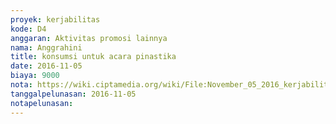 ```yaml
---
proyek: kerjabilitas
kode: D4
anggaran: Aktivitas promosi lainnya
nama: Anggrahini
title: konsumsi untuk acara pinastika
date: 2016-11-05
biaya: 9000
nota: https://wiki.ciptamedia.org/wiki/File:November_05_2016_kerjabilitas_D4_konsumsi_pinastika_inok.jpg
tanggalpelunasan: 2016-11-05
notapelunasan:
---
```

